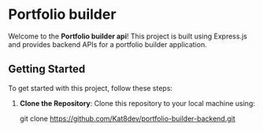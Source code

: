# Portfolio builder

Welcome to the **Portfolio builder api**! This project is built using Express.js and provides backend APIs for a portfolio builder application.

## Getting Started

To get started with this project, follow these steps:

1. **Clone the Repository**: Clone this repository to your local machine using:

   git clone https://github.com/Kat8dev/portfolio-builder-backend.git
